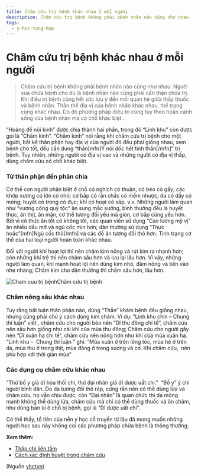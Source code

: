 ```yaml
---
title: Châm cứu trị bệnh khác nhau ở mỗi người
description: Châm cứu trị bệnh không phải bệnh nhân nào cũng như nhau. Người xưa chữa bệnh cho dù là bệnh nhân nào cũng phải cẩn thận chữa trị. Khi điều trị bệnh cũng hết sức lưu ý đến mối quan hệ giữa thầy thuốc và bệnh nhân. Thân thể địa vị của bệnh nhân khác nhau, thể trạng cũng khác nhau. Do đó phương pháp điều trị cũng tùy theo hoàn cảnh sống của bệnh nhân mà có chỗ khác biệt .
tags:
  - y-hoc-tong-hop
---
```


# Châm cứu trị bệnh khác nhau ở mỗi người 

> Châm cứu trị bệnh không phải bệnh nhân nào cũng như nhau. Người xưa chữa bệnh cho dù là bệnh nhân nào cũng phải cẩn thận chữa trị. Khi điều trị bệnh cũng hết sức lưu ý đến mối quan hệ giữa thầy thuốc và bệnh nhân. Thân thể địa vị của bệnh nhân khác nhau, thể trạng cũng khác nhau. Do đó phương pháp điều trị cũng tùy theo hoàn cảnh sống của bệnh nhân mà có chỗ khác biệt .


“Hoàng đế nội kinh” được chia thành hai phần, trong đó “Linh khu” còn được gọi là “Châm kinh”. “Châm kinh” nói rằng khi châm cứu trị bệnh cho một người, bất kể thân phận hay địa vị của người đó đều phải giống nhau, xem bệnh cho tốt, đều cần dung “thần[mfn]Ý nói dốc hết tinh thần[/mfn]” trị bệnh. Tuy nhiên, những người có địa vị cao và những người có địa vị thấp, dùng châm cứu có chỗ khác biệt.


### Từ thân phận đến phân chia


Cơ thể con người phân biệt ở chỗ có nghịch có thuận; có béo có gầy; các khớp xương có lớn có nhỏ; cơ bắp có rắn chắc có mềm nhược; da có dầy có mỏng; huyết có trong có đục; khí có hoạt có sáp, v.v. Những người làm quan như “vương công quý tộc” ăn sung mắc sướng, bình thường đều là huyết thực, ăn thịt, ăn mặn, cơ thể tương đối yếu mà giòn, cơ bắp cũng yếu hơn. Bởi vì có thức ăn tốt có không tốt, các quan viên sử dụng “Cao lương mỹ vị” ăn nhiều dầu mỡ và ngũ cốc mịn hơn; dân thường sử dụng “Thực hoắc”[mfn]Ngũ cốc thô[/mfn] và các đồ ăn tương đối thô hơn. Tình trạng cơ thể của hai loại người hoàn toàn khác nhau.


Đối với người khí hoạt lợi thì nên châm kim nông và rút kim ra nhanh hơn; còn những khí trệ thì nên châm sâu hơn và lưu lại lâu hơn. Vì vậy, những người làm quan, khí mạnh hoạt lợi nên dùng kim nhỏ, đâm nông và tiến vào nhẹ nhàng; Châm kim cho dân thường thì châm sâu hơn, lâu hơn.


![Cham cuu trị bệnh](/imgs/yhctvn/Cham-cuu-tri-benh.jpg)Châm cứu trị bệnh


### Châm nông sâu khác nhau


Tuy rằng bất luận thân phận nào, dùng “Thần” khám bệnh đều giống nhau, nhưng cũng phải chú ý cách dùng kim châm. Ví dụ: “Linh khu chín – Chung thỉ luận” viết , châm cứu cho người béo nên “Dĩ thu đông chi tề”, châm cứu nên sâu hơn giống như cái khí của mùa thu đông; Châm cứu cho người gầy nên “Dĩ xuân hạ chi tề”, châm cứu nên nông hơn như khí của mùa xuân hạ. “Linh khu –  Chung thỉ luận ” ghi: “Mùa xuân ở trên lông tóc, mùa hè ở trên da, mùa thu ở trong thịt, mùa đông ở trong xương và cơ. Khi châm cứu,  nên phù hợp với thời gian mùa”


### Các dụng cụ châm cứu khác nhau


“Thứ bố y giả dĩ hỏa thối chi, thứ đại nhân giả dĩ dược uất chi.”  “Bố y” ý chỉ  người bình dân. Do da tương đối thô ráp, cứng rắn nên có thể dùng lửa và châm cứu, họ vẫn chịu được; còn “Đại nhân” là quan chức thì da mỏng manh không thể dùng lửa, châm cứu mà chỉ có thể dùng thuốc và ôn châm, như dùng bàn ủi ở chỗ bị bệnh, gọi là “Dĩ dược uất chi”.


Có thể thấy, tổ tiên của nền y học cổ truyền từ lâu đã mong muốn những người học sau này không coi các phương pháp chữa bệnh là thông thường.





**Xem thêm:**


* [Thập chỉ liên tâm](/yhctvn/thap-chi-lien-tam/)
* [Cách xác định huyệt trong châm cứu](/yhctvn/cach-xac-dinh-huyet-trong-cham-cuu/)

(Nguồn <a href="https://yhctvn.com/cham-cuu-tri-benh-khac-nhau-o-moi-nguoi/" target="_blank">yhctvn</a>)
